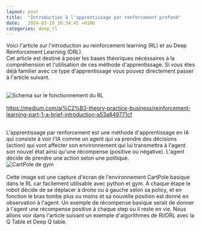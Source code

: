 ```yaml
---
layout: post
title:  "Introduction à l'apprentissage par renforcement profond"
date:   2024-03-16 16:34:45 +0100
categories: deep_rl
---
```

<link rel="stylesheet" href="https://picorba.github.io/Rapport-veille-technologique/assets/css/theme_dark.css">
<div class="texte">
Voici l'article sur l'introduction au reinforcement learning (RL) et au Deep Reinforcement Learning (DRL).<br>
Cet article est destiné à poser les bases théoriques nécéssaires à la compréhension et l'utilisation de ces méthode d'apprentissage. Si vous êtes déjà familier avec ce type d'apprentissage vous pouvez directement passer à l'article suivant.<br> <br>

<img src="https://picorba.github.io/Rapport-veille-technologique/assets/images/schema_rl.jpg" alt="Schema sur le fonctionnement du RL"><br> <br>
https://medium.com/ai%C2%B3-theory-practice-business/reinforcement-learning-part-1-a-brief-introduction-a53a849771cf

<br>
L'apprentissage par renforcement est une méthode d'apprentissage en IA qui consiste à voir l'IA comme un agent qui va prendre des décisions (action) qui vont affecter son environnement qui lui transmettra à l'agent son nouvel état ainsi qu'une récompense (positive ou négative). L'agent décide de prendre une action selon une politique.
<br>
<img src="https://picorba.github.io/Rapport-veille-technologique/assets/images/cartole.png" alt="CartPole de gym"><br>
 <br>
Cette image est une capture d'écran de l'environnement CartPole basique dans le RL car facilement utilisable avec python et gym. A chaque étape le robot décide de se déplacer à droite ou à gauche selon sa policy, et en fonction le bras tombe plus ou moins et sa nouvelle position est donné en observation à l'agent. Un exemple de récompense basique serait de donner à l'agent une récompense positive à chaque step ou il reste en vie. Nous allons voir dans l'article suivant un exemple d'algorithmes de Rl/DRL avec la Q Table et Deep Q table.

</div>